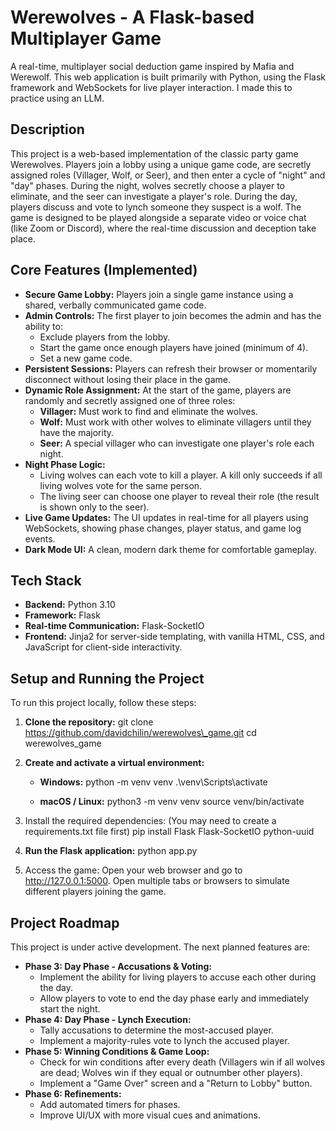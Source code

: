# **Werewolves \- A Flask-based Multiplayer Game**

A real-time, multiplayer social deduction game inspired by Mafia and Werewolf.
This web application is built primarily with Python, using the Flask framework
and WebSockets for live player interaction. I made this to practice using an
LLM.

## **Description**

This project is a web-based implementation of the classic party game Werewolves.
Players join a lobby using a unique game code, are secretly assigned roles
(Villager, Wolf, or Seer), and then enter a cycle of "night" and "day" phases.
During the night, wolves secretly choose a player to eliminate, and the seer can
investigate a player's role. During the day, players discuss and vote to lynch
someone they suspect is a wolf. The game is designed to be played alongside a
separate video or voice chat (like Zoom or Discord), where the real-time
discussion and deception take place.

## **Core Features (Implemented)**

- **Secure Game Lobby:** Players join a single game instance using a shared,
  verbally communicated game code.
- **Admin Controls:** The first player to join becomes the admin and has the
  ability to:
  - Exclude players from the lobby.
  - Start the game once enough players have joined (minimum of 4).
  - Set a new game code.
- **Persistent Sessions:** Players can refresh their browser or momentarily
  disconnect without losing their place in the game.
- **Dynamic Role Assignment:** At the start of the game, players are randomly
  and secretly assigned one of three roles:
  - **Villager:** Must work to find and eliminate the wolves.
  - **Wolf:** Must work with other wolves to eliminate villagers until they have
    the majority.
  - **Seer:** A special villager who can investigate one player's role each
    night.
- **Night Phase Logic:**
  - Living wolves can each vote to kill a player. A kill only succeeds if all
    living wolves vote for the same person.
  - The living seer can choose one player to reveal their role (the result is
    shown only to the seer).
- **Live Game Updates:** The UI updates in real-time for all players using
  WebSockets, showing phase changes, player status, and game log events.
- **Dark Mode UI:** A clean, modern dark theme for comfortable gameplay.

## **Tech Stack**

- **Backend:** Python 3.10
- **Framework:** Flask
- **Real-time Communication:** Flask-SocketIO
- **Frontend:** Jinja2 for server-side templating, with vanilla HTML, CSS, and
  JavaScript for client-side interactivity.

## **Setup and Running the Project**

To run this project locally, follow these steps:

1. **Clone the repository:** git clone
   https://github.com/davidchilin/werewolves\_game.git cd werewolves_game

2. **Create and activate a virtual environment:**

   - **Windows:** python \-m venv venv .\\venv\\Scripts\\activate

   - **macOS / Linux:** python3 \-m venv venv source venv/bin/activate

3. Install the required dependencies: (You may need to create a requirements.txt
   file first) pip install Flask Flask-SocketIO python-uuid

4. **Run the Flask application:** python app.py

5. Access the game: Open your web browser and go to http://127.0.0.1:5000. Open
   multiple tabs or browsers to simulate different players joining the game.

## **Project Roadmap**

This project is under active development. The next planned features are:

- **Phase 3: Day Phase \- Accusations & Voting:**
  - Implement the ability for living players to accuse each other during the
    day.
  - Allow players to vote to end the day phase early and immediately start the
    night.
- **Phase 4: Day Phase \- Lynch Execution:**
  - Tally accusations to determine the most-accused player.
  - Implement a majority-rules vote to lynch the accused player.
- **Phase 5: Winning Conditions & Game Loop:**
  - Check for win conditions after every death (Villagers win if all wolves are
    dead; Wolves win if they equal or outnumber other players).
  - Implement a "Game Over" screen and a "Return to Lobby" button.
- **Phase 6: Refinements:**
  - Add automated timers for phases.
  - Improve UI/UX with more visual cues and animations.
